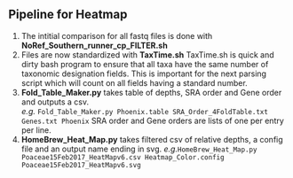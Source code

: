 ## Pipeline for Heatmap
1. The intitial comparison for all fastq files is done with **NoRef_Southern_runner_cp_FILTER.sh**
2. Files are now standardized with **TaxTime.sh**
  TaxTime.sh is quick and dirty bash program to ensure that all taxa have the same number of taxonomic designation fields.
  This is important for the next parsing script which will count on all fields having a standard number. 
3. **Fold_Table_Maker.py** takes table of depths, SRA order and Gene order and outputs a csv.  
   *e.g.* `Fold_Table_Maker.py Phoenix.table SRA_Order_4FoldTable.txt Genes.txt Phoenix` SRA order and Gene orders are lists of one per entry per line.   
4.  **HomeBrew_Heat_Map.py**  takes filtered csv of relative depths, a config file and an output name ending in svg.
     *e.g.*`HomeBrew_Heat_Map.py Poaceae15Feb2017_HeatMapv6.csv Heatmap_Color.config Poaceae15Feb2017_HeatMapv6.svg`

